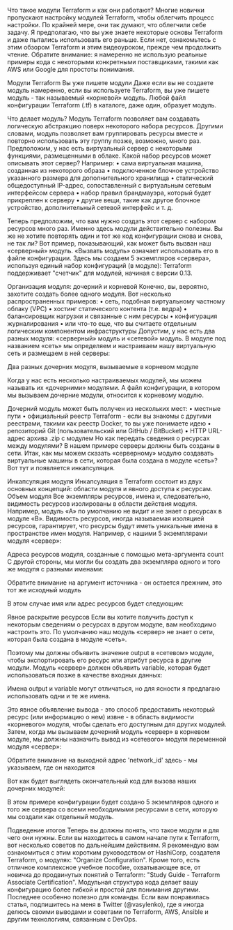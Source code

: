 Что такое модули Terraform и как они работают?
Многие новички пропускают настройку модулей Terraform, чтобы облегчить процесс настройки.  По крайней мере, они так думают, что облегчили себе задачу.
Я предполагаю, что вы уже знаете некоторые основы Terraform и даже пытались использовать его раньше. Если нет, ознакомьтесь с этим обзором Terraform и этим видеоуроком, прежде чем продолжить чтение.
Обратите внимание: я намеренно не использую реальные примеры кода с некоторыми конкретными поставщиками, такими как AWS или Google для простоты понимания.

Модули Terraform
Вы уже пишете модули
Даже если вы не создаете модуль намеренно, если вы используете Terraform, вы уже пишете модуль - так называемый «корневой» модуль.
Любой файл конфигурации Terraform (.tf) в каталоге, даже один, образует модуль.

Что делает модуль?
Модуль Terraform позволяет вам создавать логическую абстракцию поверх некоторого набора ресурсов. Другими словами, модуль позволяет вам группировать ресурсы вместе и повторно использовать эту группу позже, возможно, много раз.
Предположим, у нас есть виртуальный сервер с некоторыми функциями, размещенными в облаке. Какой набор ресурсов может описывать этот сервер? Например:
•	сама виртуальная машина, созданная из некоторого образа
•	подключенное блочное устройство указанного размера для дополнительного хранилища
•	статический общедоступный IP-адрес, сопоставленный с виртуальным сетевым интерфейсом сервера
•	набор правил брандмауэра, который будет прикреплен к серверу
•	другие вещи, такие как другое блочное устройство, дополнительный сетевой интерфейс и т. д.

Теперь предположим, что вам нужно создать этот сервер с набором ресурсов много раз. Именно здесь модули действительно полезны. Вы же не хотите повторять один и тот же код конфигурации снова и снова, не так ли?
Вот пример, показывающий, как может быть вызван наш «серверный» модуль.
«Вызвать модуль» означает использовать его в файле конфигурации.
Здесь мы создаем 5 экземпляров «сервера», используя единый набор конфигураций (в модуле):
Terraform поддерживает "счетчик" для модулей, начиная с версии 0.13.

Организация модуля: дочерний и корневой
Конечно, вы, вероятно, захотите создать более одного модуля. Вот несколько распространенных примеров:
•	сеть, подобная виртуальному частному облаку (VPC)
•	хостинг статического контента (т.е. ведра)
•	балансировщик нагрузки и связанные с ним ресурсы
•	конфигурация журналирования
•	или что-то еще, что вы считаете отдельным логическим компонентом инфраструктуры
Допустим, у нас есть два разных модуля: «серверный» модуль и «сетевой» модуль. В модуле под названием «сеть» мы определяем и настраиваем нашу виртуальную сеть и размещаем в ней серверы:

Два разных дочерних модуля, вызываемые в корневом модуле

Когда у нас есть несколько настраиваемых модулей, мы можем называть их «дочерними» модулями. А файл конфигурации, в котором мы вызываем дочерние модули, относится к корневому модулю.

Дочерний модуль может быть получен из нескольких мест:
•	местные пути
•	официальный реестр Terraform - если вы знакомы с другими реестрами, такими как реестр Docker, то вы уже понимаете идею
•	репозиторий Git (пользовательский или GitHub / BitBucket)
•	HTTP URL-адрес архива .zip с модулем
Но как передать сведения о ресурсах между модулями?
В нашем примере серверы должны быть созданы в сети. Итак, как мы можем сказать «серверному» модулю создавать виртуальные машины в сети, которая была создана в модуле «сеть»?
Вот тут и появляется инкапсуляция.

Инкапсуляция модуля
Инкапсуляция в Terraform состоит из двух основных концепций: области модуля и явного доступа к ресурсам.
Объем модуля
Все экземпляры ресурсов, имена и, следовательно, видимость ресурсов изолированы в области действия модуля. Например, модуль «A» по умолчанию не видит и не знает о ресурсах в модуле «B».
Видимость ресурсов, иногда называемая изоляцией ресурсов, гарантирует, что ресурсы будут иметь уникальные имена в пространстве имен модуля. Например, с нашими 5 экземплярами модуля «сервер»:

Адреса ресурсов модуля, созданные с помощью мета-аргумента count
С другой стороны, мы могли бы создать два экземпляра одного и того же модуля с разными именами:

Обратите внимание на аргумент источника - он остается прежним, это тот же исходный модуль

В этом случае имя или адрес ресурсов будет следующим:

Явное раскрытие ресурсов
Если вы хотите получить доступ к некоторым сведениям о ресурсах в другом модуле, вам необходимо настроить это.
По умолчанию наш модуль «сервер» не знает о сети, которая была создана в модуле «сеть».

Поэтому мы должны объявить значение output в «сетевом» модуле, чтобы экспортировать его ресурс или атрибут ресурса в другие модули.
Модуль «сервер» должен объявить variable, которая будет использоваться позже в качестве входных данных:

Имена output и variable могут отличаться, но для ясности я предлагаю использовать одни и те же имена.

Это явное объявление вывода - это способ предоставить некоторый ресурс (или информацию о нем) извне - в область видимости «корневого» модуля, чтобы сделать его доступным для других модулей.
Затем, когда мы вызываем дочерний модуль «сервер» в корневом модуле, мы должны назначить вывод из «сетевого» модуля переменной модуля «сервер»:

Обратите внимание на выходной адрес 'network_id' здесь - мы указываем, где он находится

Вот как будет выглядеть окончательный код для вызова наших дочерних модулей:

В этом примере конфигурации будет создано 5 экземпляров одного и того же сервера со всеми необходимыми ресурсами в сети, которую мы создали как отдельный модуль.

Подведение итогов
Теперь вы должны понять, что такое модули и для чего они нужны.
Если вы находитесь в самом начале пути к Terraform, вот несколько советов по дальнейшим действиям.
Я рекомендую вам ознакомиться с этим коротким руководством от HashiCorp, создателя Terraform, о модулях: "Organize Configuration".
Кроме того, есть отличное комплексное учебное пособие, охватывающее все, от новичка до продвинутых понятий о Terraform: "Study Guide - Terraform Associate Certification".
Модульная структура кода делает вашу конфигурацию более гибкой и простой для понимания другими. Последнее особенно полезно для команды.
Если вам понравилась статья, подпишитесь на меня в Twitter (@vasylenko), где я иногда делюсь своими выводами и советами по Terraform, AWS, Ansible и другим технологиям, связанным с DevOps.
